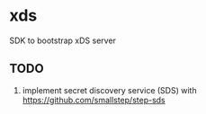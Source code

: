 # xds

SDK to bootstrap xDS server


## TODO

1. implement secret discovery service (SDS) with https://github.com/smallstep/step-sds
